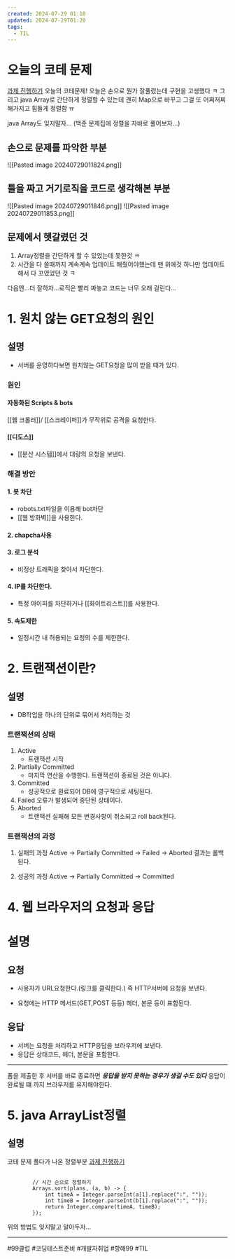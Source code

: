```yaml
---
created: 2024-07-29 01:10
updated: 2024-07-29T01:20
tags:
  - TIL
---
```


# 오늘의 코테 문제
[과제 진행하기](https://school.programmers.co.kr/learn/courses/30/lessons/176962)
오늘의 코테문제! 오늘은 손으로 뭔가 잘풀렸는데 구현을 고생했다 ㅋ
그리고 java Array로 간단하게 정렬할 수 있는데 괜히 Map으로 바꾸고 그걸 또 어찌저찌 해가지고 힘들게 정렬함 ㅠ

java Array도 잊지말자... (백준 문제집에 정렬을 자바로 풀어보자...)

## 손으로 문제를 파악한 부분
![[Pasted image 20240729011824.png]]

## 틀을 짜고 거기로직을 코드로 생각해본 부분
![[Pasted image 20240729011846.png]]
![[Pasted image 20240729011853.png]]
## 문제에서 헷갈렸던 것
1. Array정렬을 간단하게 할 수 있었는데 못한것 ㅋ
2. 시간을 다 쓸때까지 계속계속 업데이트 해줬어야했는데 맨 위에것 하나만 업데이트해서 다 꼬였었던 것 ㅋ

다음엔...더 잘하자...로직은 빨리 짜놓고 코드는 너무 오래 걸린다...

# 1. 원치 않는 GET요청의 원인

## 설명
- 서버를 운영하다보면 원치않는 GET요청을 많이 받을 때가 있다.

### 원인
#### 자동화된 Scripts & bots
[[웹 크롤러]]/ [[스크레이퍼]]가 무작위로 공격을 요청한다.

#### [[디도스]]
- [[분산 시스템]]에서 대량의 요청을 보낸다.

### 해결 방안
#### 1. 봇 차단
- robots.txt파일을 이용해 bot차단
- [[웹 방화벽]]을 사용한다.
#### 2. chapcha사용

#### 3. 로그 분석
- 비정상 트래픽을 찾아서 차단한다.

#### 4. IP를 차단한다.
- 특정 아이피를 차단하거나 [[화이트리스트]]를 사용한다.
#### 5. 속도제한
- 일정시간 내 허용되는 요청의 수를 제한한다.


# 2. 트랜잭션이란?

## 설명
- DB작업을 하나의 단위로 묶어서 처리하는 것

### 트랜잭션의 상태
1. Active
   - 트랜잭션 시작
2. Partially Committed
   - 마지막 연산을 수행한다. 트랜잭션이 종료된 것은 아니다.
3. Committed
   - 성공적으로 완료되어 DB에 영구적으로 세팅된다. 
4. Failed
   오류가 발생되어 중단된 상태이다.
5. Aborted
   - 트랜잭션 실패해 모든 변경사항이 취소되고 roll back된다.


### 트랜잭션의 과정
1. 실패의 과정
   Active -> Partially Committed -> Failed -> Aborted
   결과는 롤백된다.

2. 성공의 과정
   Active -> Partially Committed -> Committed


# 4. 웹 브라우저의 요청과 응답

# 설명
## 요청
- 사용자가 URL요청한다.(링크를 클릭한다.) 
  즉 HTTP서버에 요청을 보낸다.

-  요청에는 HTTP 메서드(GET,POST 등등) 헤더, 본문 등이 표함된다.
## 응답
- 서버는 요청을 처리하고 HTTP응답을 브라우저에 보낸다.
- 응답은 상태코드, 헤더, 본문을 포함한다.

---

폼을 제출한 후 서버를 바로 종료하면 ***응답을 받지 못하는 경우가 생길 수도 있다***
응답이 완료될 떄 까지 브라우저를 유지해야한다.


# 5. java ArrayList정렬

## 설명
코테 문제 풀다가 나온 정렬부분 
[과제 진행하기](https://school.programmers.co.kr/learn/courses/30/lessons/176962)

```

        // 시간 순으로 정렬하기
        Arrays.sort(plans, (a, b) -> {
            int timeA = Integer.parseInt(a[1].replace(":", ""));
            int timeB = Integer.parseInt(b[1].replace(":", ""));
            return Integer.compare(timeA, timeB);
        });

```
위의 방법도 잊지말고 알아두자...


---
#99클럽 #코딩테스트준비 #개발자취업 #항해99 #TIL 
